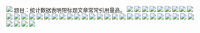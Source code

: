 ![](https://zjpimage.oss-cn-qingdao.aliyuncs.com/%E8%AE%BA%E6%96%87%E7%BB%84%E6%88%90.png)
题目：统计数据表明短标题文章常常引用量高。
![](https://zjpimage.oss-cn-qingdao.aliyuncs.com/%E6%91%98%E8%A6%81%E9%9C%80%E8%A6%81%E6%B3%A8%E6%84%8F%E4%BB%80%E4%B9%88.png)
![](https://zjpimage.oss-cn-qingdao.aliyuncs.com/%E6%96%87%E7%AB%A0%E7%9A%84%E5%85%B3%E9%94%AE%E8%AF%8D.png)
![](https://zjpimage.oss-cn-qingdao.aliyuncs.com/%E5%BC%95%E6%96%87%E7%9A%84%E5%86%99%E6%B3%95.png)
![](https://zjpimage.oss-cn-qingdao.aliyuncs.com/%E5%BC%95%E6%96%87%E9%9C%80%E8%A6%81%E6%80%8E%E4%B9%88%E7%BB%84%E7%BB%87.png)
![](https://zjpimage.oss-cn-qingdao.aliyuncs.com/%E5%BC%95%E6%96%87%E6%80%8E%E4%B9%88%E6%8E%8C%E6%8F%A1%E5%BA%A6.png)
![](https://zjpimage.oss-cn-qingdao.aliyuncs.com/%E5%BC%95%E6%96%87%E7%9A%84%E9%93%BA%E5%9E%AB.png)
![](https://zjpimage.oss-cn-qingdao.aliyuncs.com/%E5%BC%95%E6%96%87%E8%BF%87%E6%B8%A1%E8%AF%8D.png)
![](https://zjpimage.oss-cn-qingdao.aliyuncs.com/%E7%9B%B8%E5%85%B3%E5%B7%A5%E4%BD%9C%E7%9A%84%E7%BB%93%E6%9E%84.png)
![](https://zjpimage.oss-cn-qingdao.aliyuncs.com/%E7%9B%B8%E5%85%B3%E5%B7%A5%E4%BD%9C%E7%9A%84%E9%94%99%E8%AF%AF%E5%86%99%E6%B3%95.png)
![](https://zjpimage.oss-cn-qingdao.aliyuncs.com/%E5%BC%95%E6%96%87%E5%B8%B8%E8%A7%81%E9%94%99%E8%AF%AF.png)
![](https://zjpimage.oss-cn-qingdao.aliyuncs.com/%E5%AE%9A%E4%B9%89%E7%9A%84%E5%86%99%E6%B3%95.png)
![](https://zjpimage.oss-cn-qingdao.aliyuncs.com/Notation.png)
![](https://zjpimage.oss-cn-qingdao.aliyuncs.com/202204202042585.png)
![](https://zjpimage.oss-cn-qingdao.aliyuncs.com/notation%E9%83%A8%E5%88%86%E5%B8%B8%E8%A7%81%E9%97%AE%E9%A2%98.png)
![](https://zjpimage.oss-cn-qingdao.aliyuncs.com/%E6%A8%A1%E5%9E%8B%E6%80%BB%E5%88%86%E5%BC%8F%E5%86%99%E6%B3%95.png)
![](https://zjpimage.oss-cn-qingdao.aliyuncs.com/%E6%A8%A1%E5%9E%8B%E6%9C%80%E5%90%8E%E7%9A%84%E8%AE%A8%E8%AE%BA.png)
![](https://zjpimage.oss-cn-qingdao.aliyuncs.com/%E6%A8%A1%E5%9E%8B%E6%9C%80%E5%90%8E%E7%9A%84%E8%AE%A8%E8%AE%BA%E6%B7%BB%E5%BD%A9%E7%9A%84%E5%86%99%E6%B3%95.png)
![](https://zjpimage.oss-cn-qingdao.aliyuncs.com/%E5%AE%9E%E9%AA%8C%E7%9A%84%E5%86%99%E6%B3%95.png)
![](https://zjpimage.oss-cn-qingdao.aliyuncs.com/%E6%95%B0%E6%8D%AE%E9%9B%86%E7%9A%84%E5%86%99%E6%B3%95.png)
![](https://zjpimage.oss-cn-qingdao.aliyuncs.com/%E8%AF%84%E6%B5%8B%E6%8C%87%E6%A0%87%E7%9A%84%E5%86%99%E6%B3%95.png)
![](https://zjpimage.oss-cn-qingdao.aliyuncs.com/%E5%AF%B9%E6%AF%94%E6%96%B9%E6%B3%95%E7%9A%84%E5%86%99%E6%B3%95.png)
![](https://zjpimage.oss-cn-qingdao.aliyuncs.com/%E4%B8%BB%E5%B9%B2%E5%AE%9E%E9%AA%8C%E7%9A%84%E5%86%99%E6%B3%95.png)
![](https://zjpimage.oss-cn-qingdao.aliyuncs.com/%E7%BB%86%E8%87%B4%E5%88%86%E6%9E%90%E5%AE%9E%E9%AA%8C.png)
![](https://zjpimage.oss-cn-qingdao.aliyuncs.com/%E7%BB%86%E8%87%B4%E6%80%A7%E5%88%86%E6%9E%90%E5%AE%9E%E9%AA%8C%E4%BE%8B%E5%AD%90.png)
![](https://zjpimage.oss-cn-qingdao.aliyuncs.com/%E5%AE%9E%E9%AA%8C%E7%9A%84%E5%9B%BE.png)
![](https://zjpimage.oss-cn-qingdao.aliyuncs.com/%E5%A5%BD%E7%9A%84%E5%AE%9E%E9%AA%8C%E5%9B%BE%E4%B8%BE%E4%BE%8B.png)
![](https://zjpimage.oss-cn-qingdao.aliyuncs.com/%E5%AE%9E%E9%AA%8C%E7%BB%93%E6%9E%9C%E8%A1%A8.png)
![](https://zjpimage.oss-cn-qingdao.aliyuncs.com/%E6%80%BB%E7%BB%93%E7%9A%84%E5%86%99%E6%B3%95.png)
![](https://zjpimage.oss-cn-qingdao.aliyuncs.com/%E8%87%B4%E8%B0%A2%E7%9A%84%E5%86%99%E6%B3%95.png)
![](https://zjpimage.oss-cn-qingdao.aliyuncs.com/%E5%8F%82%E8%80%83%E6%96%87%E7%8C%AE%E9%9C%80%E8%A6%81%E6%B3%A8%E6%84%8F%E4%BB%80%E4%B9%88.png)
![](https://zjpimage.oss-cn-qingdao.aliyuncs.com/%E9%99%84%E5%BD%95%E7%9A%84%E5%86%99%E6%B3%95.png)
![](https://zjpimage.oss-cn-qingdao.aliyuncs.com/%E5%BB%BA%E8%AE%AE%E5%86%99%E8%AE%BA%E6%96%87%E7%9A%84%E6%B5%81%E7%A8%8B.png)
![](https://zjpimage.oss-cn-qingdao.aliyuncs.com/%E5%BB%BA%E8%AE%AE%E7%9A%84%E5%86%99%E8%AE%BA%E6%96%87%E6%96%B9%E5%BC%8F.png)
![](https://zjpimage.oss-cn-qingdao.aliyuncs.com/%E5%85%B6%E4%BB%96%E8%A6%81%E9%81%BF%E5%85%8D%E7%9A%84%E9%97%AE%E9%A2%98.png)
![](https://zjpimage.oss-cn-qingdao.aliyuncs.com/%E5%B8%B8%E7%94%A8%E8%AF%8D%E6%B1%87.png)
![](https://zjpimage.oss-cn-qingdao.aliyuncs.com/%E5%85%B6%E4%BB%96%E5%BB%BA%E8%AE%AE.png)
![](https://zjpimage.oss-cn-qingdao.aliyuncs.com/建议学写文章的方法.png)
![](https://zjpimage.oss-cn-qingdao.aliyuncs.com/%E5%BB%BA%E8%AE%AE%E5%AD%A6%E4%B9%A0%E5%86%99%E6%96%87%E7%AB%A0%E7%9A%84%E6%96%B9%E6%B3%95.png)
